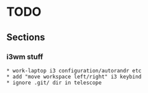 # TODO

## Sections

### i3wm stuff

    * work-laptop i3 configuration/autorandr etc
    * add "move workspace left/right" i3 keybind
    * ignore .git/ dir in telescope

